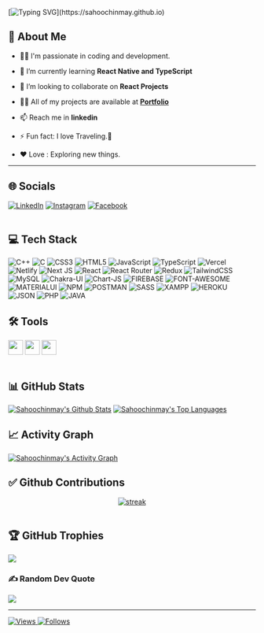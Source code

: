 [![Typing SVG](https://readme-typing-svg.herokuapp.com?font=roboto&color=%23F7C51D&size=25&vCenter=true&lines=Hi+there+%2CI'm+Sahoochinmay;I+develop+react+applications;You+can+c%C3%B8ntact+me+in+linkedin.;)](https://sahoochinmay.github.io)

## 💫 About Me 

-  👨‍💻 I'm passionate in coding and development.

- 🌱 I’m currently learning **React Native and TypeScript**

- 👯 I’m looking to collaborate on **React Projects**

- 👨‍💻 All of my projects are available at **[Portfolio](https://sahoochinmay.github.io)**

- 📫 Reach me in **linkedin**

- ⚡ Fun fact: I love Traveling.🚴
    
- ❤️ Love : Exploring new things.

---
## 🌐 Socials

[![LinkedIn](https://img.shields.io/badge/LinkedIn-%230077B5.svg?logo=linkedin&logoColor=white)](https://www.linkedin.com/in/chinmay-ranjan-sahoo-865b75161) [![Instagram](https://img.shields.io/badge/Instagram-E4405F.svg?logo=instagram&logoColor=white)](https://www.instagram.com/_sahoochinmay) [![Facebook](https://img.shields.io/badge/Facebook-1877F2.svg?logo=facebook&logoColor=white)](https://www.facebook.com/sahoochinmay.R/)  
<br>

## 💻 Tech Stack
![C++](https://img.shields.io/badge/c++-%2300599C.svg?style=for-the-badge&logo=c%2B%2B&logoColor=white) ![C](https://img.shields.io/badge/c-%2300599C.svg?style=for-the-badge&logo=c&logoColor=white) ![CSS3](https://img.shields.io/badge/css3-%231572B6.svg?style=for-the-badge&logo=css3&logoColor=white) ![HTML5](https://img.shields.io/badge/html5-%23E34F26.svg?style=for-the-badge&logo=html5&logoColor=white) ![JavaScript](https://img.shields.io/badge/javascript-%23323330.svg?style=for-the-badge&logo=javascript&logoColor=%23F7DF1E) ![TypeScript](https://img.shields.io/badge/typescript-%23007ACC.svg?style=for-the-badge&logo=typescript&logoColor=white) ![Vercel](https://img.shields.io/badge/vercel-%23000000.svg?style=for-the-badge&logo=vercel&logoColor=white) ![Netlify](https://img.shields.io/badge/netlify-%23000000.svg?style=for-the-badge&logo=netlify&logoColor=#00C7B7) ![Next JS](https://img.shields.io/badge/Next-black?style=for-the-badge&logo=next.js&logoColor=white) ![React](https://img.shields.io/badge/react-%2320232a.svg?style=for-the-badge&logo=react&logoColor=%2361DAFB) ![React Router](https://img.shields.io/badge/React_Router-CA4245?style=for-the-badge&logo=react-router&logoColor=white) ![Redux](https://img.shields.io/badge/redux-%23593d88.svg?style=for-the-badge&logo=redux&logoColor=white) ![TailwindCSS](https://img.shields.io/badge/tailwindcss-%2338B2AC.svg?style=for-the-badge&logo=tailwind-css&logoColor=white) ![MySQL](https://img.shields.io/badge/mysql-%2300f.svg?style=for-the-badge&logo=mysql&logoColor=white) ![Chakra-UI](https://img.shields.io/badge/Chakra--UI-319795?style=for-the-badge&logo=chakra-ui&logoColor=white) ![Chart-JS](https://img.shields.io/badge/Chart.js-FF6384?style=for-the-badge&logo=chartdotjs&logoColor=white) ![FIREBASE](https://img.shields.io/badge/firebase-ffca28?style=for-the-badge&logo=firebase&logoColor=black) ![FONT-AWESOME](https://img.shields.io/badge/Font_Awesome-339AF0?style=for-the-badge&logo=fontawesome&logoColor=white) ![MATERIALUI](https://img.shields.io/badge/Material%20UI-007FFF?style=for-the-badge&logo=mui&logoColor=white) ![NPM](	https://img.shields.io/badge/npm-CB3837?style=for-the-badge&logo=npm&logoColor=white) ![POSTMAN]( https://img.shields.io/badge/Postman-FF6C37?style=for-the-badge&logo=Postman&logoColor=white) ![SASS](https://img.shields.io/badge/Sass-CC6699?style=for-the-badge&logo=sass&logoColor=white) ![XAMPP](https://img.shields.io/badge/Xampp-F37623?style=for-the-badge&logo=xampp&logoColor=white) ![HEROKU](https://img.shields.io/badge/Heroku-430098?style=for-the-badge&logo=heroku&logoColor=white) ![JSON](https://img.shields.io/badge/json-5E5C5C?style=for-the-badge&logo=json&logoColor=white) ![PHP](https://img.shields.io/badge/PHP-777BB4?style=for-the-badge&logo=php&logoColor=white) ![JAVA](https://img.shields.io/badge/Java-ED8B00?style=for-the-badge&logo=java&logoColor=white)
<br>

 ## 🛠️ Tools
 
<code><img height="30" src="https://img.icons8.com/color/48/000000/android-studio"></code>
<code><img height="30" src="https://img.icons8.com/color/48/000000/visual-studio"></code>
<code><img height="30" src="https://upload.wikimedia.org/wikipedia/commons/thumb/9/9a/Visual_Studio_Code_1.35_icon.svg/113px-Visual_Studio_Code_1.35_icon.svg.png"></code>
<br><br>

## 📊 GitHub Stats

  <a href="https://github.com/sahoochinmay/sahoochinmay/blob/main/README.md"><img alt="Sahoochinmay's Github Stats" src="https://github-readme-stats.vercel.app/api?username=sahoochinmay&show_icons=true&count_private=true&theme=react&hide_border=true&bg_color=0D1117" /></a>
  <a href="https://github.com/sahoochinmay/sahoochinmay/blob/main/README.md"><img alt="Sahoochinmay's Top Languages" src="https://github-readme-stats.vercel.app/api/top-langs/?username=sahoochinmay&langs_count=8&count_private=true&layout=compact&theme=react&hide_border=true&bg_color=0D1117" /></a>
  <br>


## 📈 Activity Graph

<a  href="https://github.com/sahoochinmay/sahoochinmay/blob/main/README.md">
 <div ><img alt="Sahoochinmay's Activity Graph" src="https://github-readme-activity-graph.vercel.app/graph?username=sahoochinmay&theme=react-dark" /></div>
 </a>
 
 ## ✅ Github Contributions
 
 <a  href="https://github.com/sahoochinmay/sahoochinmay/blob/main/README.md">
<div align="center"><img alt="streak" src="https://github-readme-streak-stats.herokuapp.com/?user=sahoochinmay"/></div> </a>
<br>

## 🏆 GitHub Trophies
![](https://github-profile-trophy.vercel.app/?username=sahoochinmay&theme=monokai&no-frame=true&no-bg=true&margin-w=4)

 
### ✍️ Random Dev Quote
![](https://quotes-github-readme.vercel.app/api?type=horizontal&theme=tokyonight)

---

<p align="left"> 
<a href="https://komarev.com/ghpvc/?username=sahoochinmay"><img alt="Views" src="https://komarev.com/ghpvc/?username=sahoochinmay&color=red&label=VIEWS&style=flat-square">
<a href="https://img.shields.io/github/followers/sahoochinmay.svg?style=social&label=Follow&maxAge=2592000"><img alt="Follows" src="https://img.shields.io/github/followers/sahoochinmay.svg?style=social&label=Follow">
      </p>
<br/>

